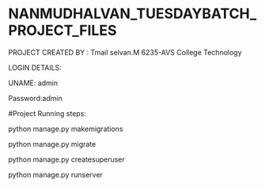 # NANMUDHALVAN_TUESDAYBATCH_PROJECT_FILES

PROJECT CREATED BY : Tmail selvan.M
6235-AVS College Technology



LOGIN DETAILS:


UNAME: admin


Password:admin




#Project Running steps:

python manage.py makemigrations

python manage.py migrate

python manage.py createsuperuser

python manage.py runserver
